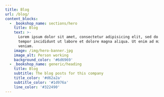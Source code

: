 ```yaml
---
title: Blog
url: /blog/
content_blocks:
  - _bookshop_name: sections/hero
    title: Blog
    text: >-
      Lorem ipsum dolor sit amet, consectetur adipisicing elit, sed do eiusmod
      tempor incididunt ut labore et dolore magna aliqua. Ut enim ad minim
      veniam.
    image: /img/hero-banner.jpg
    image_alt: Person working
    background_color: '#6d6969'
  - _bookshop_name: generic/heading
    title: Blog
    subtitle: The blog posts for this company
    title_color: '#d62a2a'
    subtitle_color: '#1d976a'
    line_color: '#322490'
---
```

